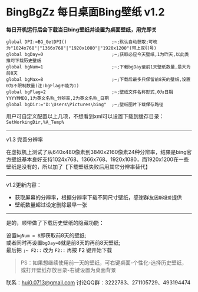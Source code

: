 # BingBgZz 每日桌面Bing壁纸 v1.2

**每日开机运行后会下载当日bing壁纸并设置为桌面壁纸，用完即关**


```AutoHotkey
global DPI:=BG_GetDPI()					;~;默认自动获取;可改为"1024x768"|"1366x768"|"1920x1080"|"1920x1200"(带上双引号)
global bgDay=0							;~;获取必应今天壁纸,1为昨天,以此类推可下载历史壁纸
global bgNum=1							;~;下载bgDay至前1天壁纸数量,最大为前8天
global bgMax=8							;~;下载后最多只保留前8天的壁纸,设置0为不限制数量(注:bgFlag不能为1)
global bgFlag=2							;~;壁纸文件名称形式,0为日期YYYYMMDD,1为英文名称_分辨率,2为英文名称_日期
global bgDir:="D:\Users\Pictures\bing"	;~;壁纸图片下载保存路径
```

用户可自定义配置以上几项，不想看到xml可以设置下载到缓存目录：`SetWorkingDir,%A_Temp%`

---
v1.3 完善分辨率

在虚拟机上测试了从640x480像素到3840x2160像素24种分辨率，结果是bing官方壁纸基本良好支持1024x768、1366x768、1920x1080，而1920x1200在一些壁纸是没有的，所以加了【下载壁纸失败后用其它分辨率替代】

---

v1.2更新内容：

+ 获取屏幕的分辨率，根据分辨率下载不同尺寸壁纸，感谢群友`因斯坦爱`提供
+ 壁纸数量超过设定删除最早一张

---

是的，顺带做了下载历史壁纸的隐藏功能：

设置`bgNum = 8`即获取前8天的壁纸;<br>
或者同时再设置`bgDay=8`就是前8天的再前8天壁纸;<br>
最后把 `;~ F2::` 改为 `F2::` 再按 <kbd>F2</kbd> 键开始下载<br>

> PS：如果想继续使用前一天的壁纸，可右键桌面-个性化-选择历史壁纸，或打开壁纸存放目录-右键设置为桌面背景


联系：hui0.0713@gmail.com 讨论QQ群：3222783、271105729、493194474
